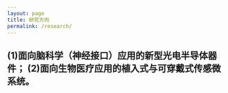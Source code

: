 ```yaml
---
layout: page
title: 研究方向
permalink: /research/
---
```



(1)面向脑科学（神经接口）应用的新型光电半导体器件；
(2)面向生物医疗应用的植入式与可穿戴式传感微系统。
-------

